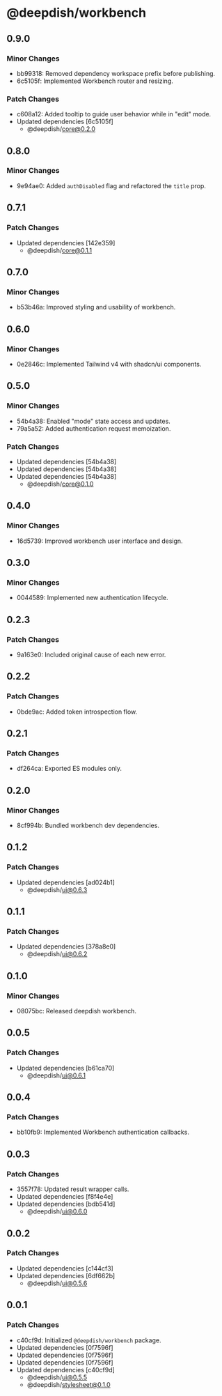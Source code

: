 # @deepdish/workbench

## 0.9.0

### Minor Changes

- bb99318: Removed dependency workspace prefix before publishing.
- 6c5105f: Implemented Workbench router and resizing.

### Patch Changes

- c608a12: Added tooltip to guide user behavior while in "edit" mode.
- Updated dependencies [6c5105f]
  - @deepdish/core@0.2.0

## 0.8.0

### Minor Changes

- 9e94ae0: Added `authDisabled` flag and refactored the `title` prop.

## 0.7.1

### Patch Changes

- Updated dependencies [142e359]
  - @deepdish/core@0.1.1

## 0.7.0

### Minor Changes

- b53b46a: Improved styling and usability of workbench.

## 0.6.0

### Minor Changes

- 0e2846c: Implemented Tailwind v4 with shadcn/ui components.

## 0.5.0

### Minor Changes

- 54b4a38: Enabled "mode" state access and updates.
- 79a5a52: Added authentication request memoization.

### Patch Changes

- Updated dependencies [54b4a38]
- Updated dependencies [54b4a38]
- Updated dependencies [54b4a38]
  - @deepdish/core@0.1.0

## 0.4.0

### Minor Changes

- 16d5739: Improved workbench user interface and design.

## 0.3.0

### Minor Changes

- 0044589: Implemented new authentication lifecycle.

## 0.2.3

### Patch Changes

- 9a163e0: Included original cause of each new error.

## 0.2.2

### Patch Changes

- 0bde9ac: Added token introspection flow.

## 0.2.1

### Patch Changes

- df264ca: Exported ES modules only.

## 0.2.0

### Minor Changes

- 8cf994b: Bundled workbench dev dependencies.

## 0.1.2

### Patch Changes

- Updated dependencies [ad024b1]
  - @deepdish/ui@0.6.3

## 0.1.1

### Patch Changes

- Updated dependencies [378a8e0]
  - @deepdish/ui@0.6.2

## 0.1.0

### Minor Changes

- 08075bc: Released deepdish workbench.

## 0.0.5

### Patch Changes

- Updated dependencies [b61ca70]
  - @deepdish/ui@0.6.1

## 0.0.4

### Patch Changes

- bb10fb9: Implemented Workbench authentication callbacks.

## 0.0.3

### Patch Changes

- 3557f78: Updated result wrapper calls.
- Updated dependencies [f8f4e4e]
- Updated dependencies [bdb541d]
  - @deepdish/ui@0.6.0

## 0.0.2

### Patch Changes

- Updated dependencies [c144cf3]
- Updated dependencies [6df662b]
  - @deepdish/ui@0.5.6

## 0.0.1

### Patch Changes

- c40cf9d: Initialized `@deepdish/workbench` package.
- Updated dependencies [0f7596f]
- Updated dependencies [0f7596f]
- Updated dependencies [0f7596f]
- Updated dependencies [c40cf9d]
  - @deepdish/ui@0.5.5
  - @deepdish/stylesheet@0.1.0
